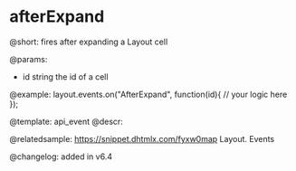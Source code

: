 afterExpand
=============

@short: fires after expanding a Layout cell

@params:
- id		string		the id of a cell


@example:
layout.events.on("AfterExpand", function(id){
	// your logic here
});


@template: api_event
@descr:

@relatedsample: https://snippet.dhtmlx.com/fyxw0map	Layout. Events

@changelog:
added in v6.4


